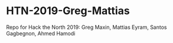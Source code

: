 # HTN-2019-Greg-Mattias
Repo for Hack the North 2019: Greg Maxin, Mattias Eyram, Santos Gagbegnon, Ahmed Hamodi
